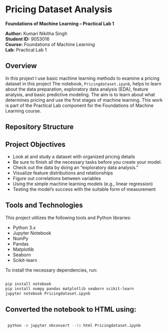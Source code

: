 # Pricing Dataset Analysis  
**Foundations of Machine Learning – Practical Lab 1**

**Author:** Kumari Nikitha Singh  
**Student ID:** 9053016  
**Course:** Foundations of Machine Learning  
**Lab:** Practical Lab 1  

## Overview
In this projext I use basic machine learning methods to examine a pricing dataset in this project The notebook, `Pricingdataset.ipynb`, helps to learn about the data preparation, exploratory data analysis (EDA), feature analysis, and basic predictive modeling. The aim is to learn about what determines pricing and use the first stages of machine learning.
This work is part of the Practical Lab component for the Foundations of Machine Learning course.

## Repository Structure


## Project Objectives

- Look at and study a dataset with organized pricing details
- Be sure to finish all the necessary tasks before you create your model.
- Check out the data by doing an “exploratory data analysis.”
- Visualize feature distributions and relationships
- Figure out correlations between variables
- Using the simple machine learning models (e.g., linear regression)
- Testing the model’s success with the suitable form of measurement 

## Tools and Technologies

This project utilizes the following tools and Python libraries:

- Python 3.x
- Jupyter Notebook
- NumPy
- Pandas
- Matplotlib
- Seaborn
- Scikit-learn

To install the necessary dependencies, run:

```bash

pip install notebook
pip install numpy pandas matplotlib seaborn scikit-learn
jupyter notebook Pricingdataset.ipynb

```

 ## Converted the notebook to HTML using:
```bash

 python -m jupyter nbconvert --to html Pricingdataset.ipynb

 ```